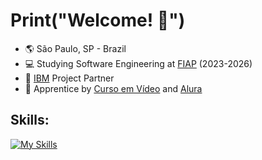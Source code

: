 # Print("Welcome! :wave:")

* :earth_americas: São Paulo, SP - Brazil
* :computer: Studying Software Engineering at [FIAP](https://www.fiap.com.br/) (2023-2026)
* :handshake:	[IBM](https://www.ibm.com/) Project Partner
* :seedling: Apprentice by [Curso em Vídeo](https://www.cursoemvideo.com/) and [Alura](https://www.alura.com.br/)

## Skills:

[![My Skills](https://skillicons.dev/icons?i=html,css,py)](https://skillicons.dev)
